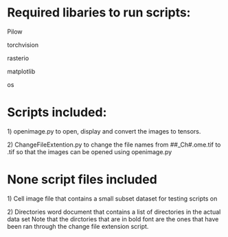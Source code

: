 # Required libaries to run scripts:
<p> Pilow 
<p> torchvision
<p> rasterio
<p> matplotlib
<p> os </p>
<h1> Scripts included: </h1>
<p> 1) openimage.py to open, display and convert the images to tensors. </p>
<p> 2) ChangeFileExtention.py to change the file names from ##_Ch#.ome.tif to .tif so that the images can be opened using openimage.py </p>
<h1> None script files included </h1>
<p> 1) Cell image file that contains a small subset dataset for testing scripts on </p>
<p> 2) Directories word document that contains a list of directories in the actual data set Note that the dirctories that are in bold font are the ones that have been ran through the change file extension script. 
  
